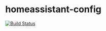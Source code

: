 # homeassistant-config

[![Build Status](https://travis-ci.com/ptarjan/homeassistant-config.svg?branch=master)](https://travis-ci.com/ptarjan/homeassistant-config)
